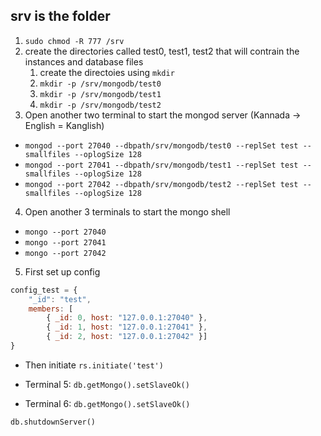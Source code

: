 ## srv is the folder

1. ```sudo chmod -R 777 /srv```
2. create the directories called test0, test1, test2 that will contrain the instances and database files
   1. create the directoies using ```mkdir```
   2. ```mkdir -p /srv/mongodb/test0```
   3. ```mkdir -p /srv/mongodb/test1```
   4. ```mkdir -p /srv/mongodb/test2```
3. Open another two terminal to start the mongod server (Kannada -> English = Kanglish)
* ```mongod --port 27040 --dbpath/srv/mongodb/test0 --replSet test --smallfiles --oplogSize 128```
* ```mongod --port 27041 --dbpath/srv/mongodb/test1 --replSet test --smallfiles --oplogSize 128```
* ```mongod --port 27042 --dbpath/srv/mongodb/test2 --replSet test --smallfiles --oplogSize 128```
4. Open another 3 terminals to start the mongo shell
* ```mongo --port 27040```
* ```mongo --port 27041```
* ```mongo --port 27042```

5.  First set up config
```javascript
config_test = {
    "_id": "test",
    members: [
        { _id: 0, host: "127.0.0.1:27040" },
        { _id: 1, host: "127.0.0.1:27041" },
        { _id: 2, host: "127.0.0.1:27042" }]
}
```
* Then initiate
```rs.initiate('test')```

* Terminal 5: 
```db.getMongo().setSlaveOk()```
* Terminal 6: 
```db.getMongo().setSlaveOk()```

```db.shutdownServer()```
